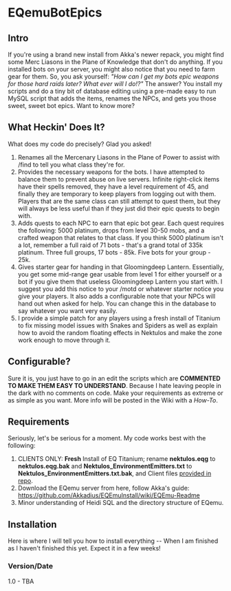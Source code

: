 # EQemuBotEpics

## Intro
If you're using a brand new install from Akka's newer repack, you might find some Merc Liasons in the Plane of Knowledge that don't do anything. If you installed bots on your server, you might also notice that you need to farm gear for them. So, you ask yourself: *"How can I get my bots epic weapons for those hard raids later? What ever will I do!?"*
The answer? You install my scripts and do a tiny bit of database editing using a pre-made easy to run MySQL script that adds the items, renames the NPCs, and gets you those sweet, sweet bot epics. Want to know more?

## What Heckin' Does It?
What does my code do precisely? Glad you asked!
1. Renames all the Mercenary Liasons in the Plane of Power to assist with /find to tell you what class they're for.
2. Provides the necessary weapons for the bots. I have attempted to balance them to prevent abuse on live servers. Infinite right-click items have their spells removed, they have a level requirement of 45, and finally they are temporary to keep players from logging out with them. Players that are the same class can still attempt to quest them, but they will always be less useful than if they just did their epic quests to begin with.
3. Adds quests to each NPC to earn that epic bot gear. Each quest requires the following: 5000 platinum, drops from level 30-50 mobs, and a crafted weapon that relates to that class. If you think 5000 platinum isn't a lot, remember a full raid of 71 bots - that's a grand total of 335k platinum. Three full groups, 17 bots - 85k. Five bots for your group - 25k.
4. Gives starter gear for handing in that Gloomingdeep Lantern. Essentially, you get some mid-range gear usable from level 1 for either yourself or a bot if you give them that useless Gloomingdeep Lantern you start with. I suggest you add this notice to your /motd or whatever starter notice you give your players. It also adds a configurable note that your NPCs will hand out when asked for help. You can change this in the database to say whatever you want very easily.
5. I provide a simple patch for any players using a fresh install of Titanium to fix missing model issues with Snakes and Spiders as well as explain how to avoid the random floating effects in Nektulos and make the zone work enough to move through it.

## Configurable?
Sure it is, you just have to go in an edit the scripts which are **COMMENTED TO MAKE THEM EASY TO UNDERSTAND**. Because I hate leaving people in the dark with no comments on code. Make your requirements as extreme or as simple as you want. More info will be posted in the Wiki with a *How-To*.

## Requirements
Seriously, let's be serious for a moment. My code works best with the following:
1. CLIENTS ONLY: **Fresh** Install of EQ Titanium; rename **nektulos.eqg** to **nektulos.eqg.bak** and **Nektulos_EnvironmentEmitters.txt** to **Nektulos_EnvironmentEmitters.txt.bak**, and Client files [provided in repo](https://github.com/Surumon/EQemuBotEpics/tree/master/client/Resources).
2. Download the EQemu server from here, follow Akka's guide: https://github.com/Akkadius/EQEmuInstall/wiki/EQEmu-Readme
3. Minor understanding of Heidi SQL and the directory structure of EQemu.

## Installation
Here is where I will tell you how to install everything -- When I am finished as I haven't finished this yet. Expect it in a few weeks!

### Version/Date
1.0 - TBA
